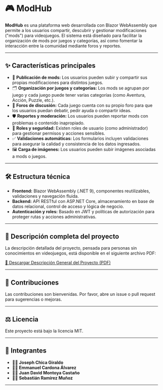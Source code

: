 # 🎮 ModHub

**ModHub** es una plataforma web desarrollada con Blazor WebAssembly que permite a los usuarios compartir, descubrir y gestionar modificaciones ("mods") para videojuegos. El sistema está diseñado para facilitar la organización de mods por juegos y categorías, así como fomentar la interacción entre la comunidad mediante foros y reportes.

---

## ✨ Características principales

- 🚀 **Publicación de mods:** Los usuarios pueden subir y compartir sus propias modificaciones para distintos juegos.
- 🗂️ **Organización por juegos y categorías:** Los mods se agrupan por juego y cada juego puede tener varias categorías (como Aventura, Acción, Puzzle, etc.).
- 💬 **Foros de discusión:** Cada juego cuenta con su propio foro para que los usuarios puedan debatir, pedir ayuda o compartir ideas.
- 🛡️ **Reportes y moderación:** Los usuarios pueden reportar mods con problemas o contenido inapropiado.
- 🔐 **Roles y seguridad:** Existen roles de usuario (como administrador) para gestionar permisos y acciones sensibles.
- ✅ **Validaciones automáticas:** Los formularios incluyen validaciones para asegurar la calidad y consistencia de los datos ingresados.
- 🖼️ **Carga de imágenes:** Los usuarios pueden subir imágenes asociadas a mods o juegos.

---

## 🛠️ Estructura técnica

- **Frontend:** Blazor WebAssembly (.NET 9), componentes reutilizables, validaciones y navegación fluida.
- **Backend:** API RESTful con ASP.NET Core, almacenamiento en base de datos relacional, control de acceso y lógica de negocio.
- **Autenticación y roles:** Basado en JWT y políticas de autorización para proteger rutas y acciones administrativas.

---

## 📄 Descripción completa del proyecto

La descripción detallada del proyecto, pensada para personas sin conocimientos en videojuegos, está disponible en el siguiente archivo PDF:

[📄 Descargar Descripción General del Proyecto (PDF)](./docs/ModHub_Descripcion-general.pdf)

---

## 🤝 Contribuciones

Las contribuciones son bienvenidas. Por favor, abre un issue o pull request para sugerencias o mejoras.

---

## ⚖️ Licencia

Este proyecto está bajo la licencia MIT.

---

## 👥 Integrantes

- 🧑‍💻 **Joseph Chica Giraldo**
- 🧑‍💻 **Emmanuel Cardona Álvarez**
- 🧑‍💻 **Juan David Montoya Castaño**
- 🧑‍💻 **Sebastián Ramírez Muñoz**

---
